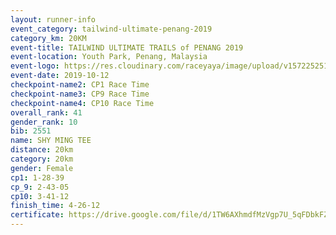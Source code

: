 ```yaml
---
layout: runner-info 
event_category: tailwind-ultimate-penang-2019 
category_km: 20KM 
event-title: TAILWIND ULTIMATE TRAILS of PENANG 2019 
event-location: Youth Park, Penang, Malaysia 
event-logo: https://res.cloudinary.com/raceyaya/image/upload/v1572252513/logo/utop-2019_h9tzys.jpg 
event-date: 2019-10-12 
checkpoint-name2: CP1 Race Time 
checkpoint-name3: CP9 Race Time 
checkpoint-name4: CP10 Race Time 
overall_rank: 41
gender_rank: 10
bib: 2551
name: SHY MING TEE
distance: 20km
category: 20km
gender: Female
cp1: 1-28-39
cp_9: 2-43-05
cp10: 3-41-12
finish_time: 4-26-12
certificate: https://drive.google.com/file/d/1TW6AXhmdfMzVgp7U_5qFDbkFZPPjwPBr/view?usp=sharing
---
```

